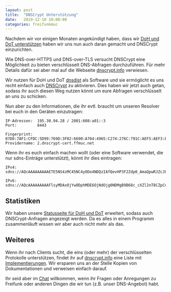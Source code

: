 ```yaml
---
layout: post
title:  "DNSCrypt Unterstützung"
date:   2019-12-10 10:00:00
categories: freifunkmuc
---
```


Nachdem wir vor einigen Monaten angekündigt haben, dass wir [DoH und DoT unterstützen](/freifunkmuc/2019/09/16/doh-dot-ffmuc/) haben wir uns nun auch daran gemacht und DNSCrypt einzurichten.

Wie DNS-over-HTTPS und DNS-over-TLS versucht DNSCrypt eine Möglichkeit zu bieten verschlüsselt DNS-Abfragen durchzuführen.
Für mehr Details dafür sei aber mal auf die Webseite [dnscrypt.info](https://dnscrypt.info/) verwiesen.

Wir nutzen für DoH und DoT [dnsdist](https://dnsdist.org/) als Software und sie ermöglicht es uns recht einfach auch [DNSCrypt](https://dnsdist.org/guides/dnscrypt.html) zu aktivieren.
Dies haben wir jetzt auch getan, sodass ihr auch diesen Weg nutzen könnt um eure Abfragen verschlüsselt an uns zu schicken.

Nun aber zu den Informationen, die ihr evtl. braucht um unseren Resolver bei euch in den Geräten einzutragen:

```
IP-Adressen:  195.30.94.28 / 2001:608:a01::3
Port:         8443

Fingerprint:  07D0:7AF1:CFDC:5D99:769D:3F02:6690:A704:4965:C274:276C:791C:AEF5:AEF3:B90C:46FA 
Providername: 2.dnscrypt-cert.ffmuc.net
```

Wenn ihr es euch einfach machen wollt (oder eine Software verwendet, die nur sdns-Einträge unterstützt), könnt ihr dies eintragen:
```
IPv4:
sdns://AQcAAAAAAAAAETE5NS4zMC45NC4yODo4NDQzIAfQevHP3F2Zdp0_AmaQpwRJZcJ0J2x5HK71rvO5DEb6GTIuZG5zY3J5cHQtY2VydC5mZm11Yy5uZXQ

IPv6: 
sdns://AQcAAAAAAAAAFlsyMDAxOjYwODphMDE6OjNdOjg0NDMgB9B68c_cXZl2nT8CZpCnBEllwnQnbHkcrvWu87kMRvoZMi5kbnNjcnlwdC1jZXJ0LmZmbXVjLm5ldA
```

## Statistiken
Wir haben unsere [Statusseite für DoH und DoT](https://stats.ffmuc.net/d/tlvoghcZk/doh-dot?orgId=1&refresh=1m) erweitert, sodass auch DNSCrypt-Anfragen angezeigt werden.
Da es alles in einem Programm zusammenläuft wissen wir aber auch nicht mehr als das.

## Weiteres

Wenn ihr nach Clients sucht, die eins (oder mehr) der verschlüsselten Protokolle unterstützen, findet ihr auf [dnscrypt.info](https://dnscrypt.info) eine Liste mit [Implementierungen](https://dnscrypt.info/implementations).
Wir ersparen uns an der Stelle Kopien von Dokumentationen und verweisen einfach darauf.

Ihr seid aber im [Chat](https://chat.ffmuc.net) willkommen, wenn ihr Fragen oder Anregungen zu Freifunk oder anderen Dingen die wir tun (z.B. unser DNS-Angebot) habt.
